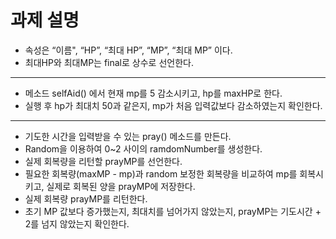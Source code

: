 # 과제 설명

- 속성은  “이름", “HP”, “최대 HP”, “MP”, “최대 MP” 이다.
- 최대HP와 최대MP는 final로 상수로 선언한다.

---

- 메소드 selfAid() 에서 현재 mp를 5 감소시키고, hp를 maxHP로 한다.
- 실행 후 hp가 최대치 50과 같은지, mp가 처음 입력값보다 감소하였는지 확인한다.

---

- 기도한 시간을 입력받을 수 있는 pray() 메소드를 만든다.
- Random을 이용하여 0~2 사이의 ramdomNumber를 생성한다.
- 실제 회복량을 리턴할 prayMP를 선언한다.
- 필요한 회복량(maxMP - mp)과 random 보정한 회복량을 비교하여 mp를 회복시키고, 실제로 회복된 양을 prayMP에 저장한다.
- 실제 회복량 prayMP를 리턴한다.
- 초기 MP 값보다 증가했는지, 최대치를 넘어가지 않았는지, prayMP는 기도시간 + 2를 넘지 않았는지 확인한다.